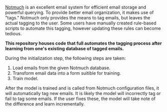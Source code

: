 [Notmuch](https://notmuchmail.org/) is an excellent email system for efficient email storage and powerful querying. To provide better email organization, it makes use of "tags." Notmuch only provides the means to tag emails, but leaves the actual tagging to the user. Some users have manually created rule-based scripts to automate this tagging, however updating these rules can become tedious.

**This repository houses code that full automates the tagging process after learning from one's existing database of tagged emails.**

During the initialization step, the following steps are taken:

1. Load emails from the given Notmuch database.
2. Transform email data into a form suitible for training.
3. Train model.

After the model is trained and is called from Notmuch configuration files, it will automatically tag new emails. It is likely the model will incorrectly tag or fail to tag some emails. If the user fixes these, the model will take note of the difference and learn incrementally.